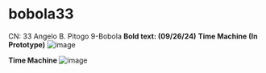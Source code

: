# bobola33
CN: 33 Angelo B. Pitogo
 9-Bobola
**Bold text: (09/26/24)**
**Time Machine (In Prototype)**
![image](https://github.com/user-attachments/assets/9c4ef0f2-7053-4497-8bd6-b39b8e501b6c)

**Time Machine**
![image](https://github.com/user-attachments/assets/87b8380f-789f-4d36-b4d8-11f1e5b0658a)
